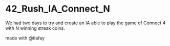 # 42_Rush_IA_Connect_N
We had two days to try and create an IA able to play the game of Connect 4 with N winning streak coins.

made with @tlafay

